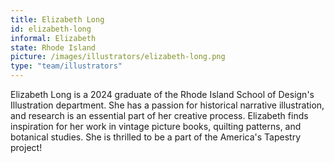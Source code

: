 ```yaml
---
title: Elizabeth Long
id: elizabeth-long
informal: Elizabeth
state: Rhode Island
picture: /images/illustrators/elizabeth-long.png
type: "team/illustrators"
---
```


Elizabeth Long is a 2024 graduate of the Rhode Island School of Design's Illustration department. She has a passion for historical narrative illustration, and research is an essential part of her creative process. Elizabeth finds inspiration for her work in vintage picture books, quilting patterns, and botanical studies. She is thrilled to be a part of the America's Tapestry project!

<br /><br />

